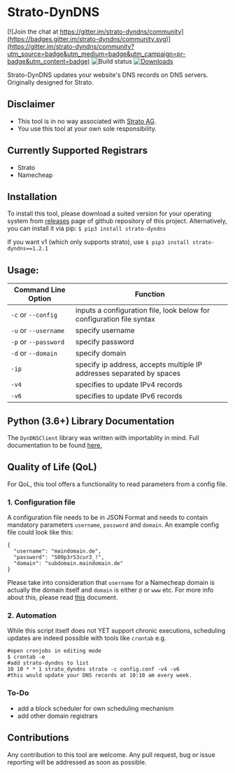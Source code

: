 # Strato-DynDNS

[![Join the chat at https://gitter.im/strato-dyndns/community](https://badges.gitter.im/strato-dyndns/community.svg)](https://gitter.im/strato-dyndns/community?utm_source=badge&utm_medium=badge&utm_campaign=pr-badge&utm_content=badge)
![Build status](https://github.com/regmibijay/strato-dyndns/actions/workflows/main.yml/badge.svg)
[![Downloads](https://static.pepy.tech/personalized-badge/strato-dyndns?period=total&units=international_system&left_color=black&right_color=green&left_text=Downloads)](https://pepy.tech/project/strato-dyndns)


Strato-DynDNS updates your website's DNS records on DNS servers. Originally
designed for Strato. 

## Disclaimer

* This tool is in no way associated with [Strato AG](https://strato.de).
* You use this tool at your own sole responsibility.

## Currently Supported Registrars
- Strato
- Namecheap

## Installation

To install this tool, please download a suited version for your operating system from [releases](https://github.com/regmibijay/strato-dyndns/releases) page of github repository of this project. Alternatively, you can install it via pip:
```$ pip3 install strato-dyndns```

If you want v1 (which only supports strato), use ```$ pip3 install strato-dyndns==1.2.1```
## Usage:

Command Line Option | Function
------------ | -------------
```-c``` or ```--config```| inputs a configuration file, look below for configuration file syntax
```-u``` or ```--username``` | specify username
```-p``` or ```--password``` | specify password
```-d``` or ```--domain``` | specify domain
```-ip``` | specify ip address, accepts multiple IP addresses separated by spaces
```-v4``` | specifies to update IPv4 records
```-v6``` | specifies to update IPv6 records

## Python (3.6+) Library Documentation
The `DynDNSClient` library was written with importablity in mind. Full documentation to be found [here.](https://regdelivery.de/strato-dyndns)
 
## Quality of Life (QoL)
For QoL, this tool offers a functionality to read parameters from a config file.

### 1. Configuration file
A configuration file needs to be in JSON Format and needs to contain mandatory parameters ```username```, ```password``` and ```domain```.  An example config file could look like this:
```
{
  "username": "maindomain.de",
  "password": "S00p3rS3cur3_!",
  "domain": "subdomain.maindomain.de"
}
```
Please take into consideration that `username` for a Namecheap domain is actually the domain itself and `domain` is either  `@` or `www` etc. For more info about this, please read [this](https://www.namecheap.com/support/knowledgebase/article.aspx/29/11/how-to-dynamically-update-the-hosts-ip-with-an-http-request/) document.

### 2. Automation
While this script itself does not YET support chronic executions, scheduling updates are indeed possible with tools like ```crontab``` e.g.
```
#open cronjobs in editing mode
$ crontab -e  
#add strato-dyndns to list
10 10 * * 1 strato_dyndns strato -c config.conf -v4 -v6
#this would update your DNS records at 10:10 am every week.
```

### To-Do
- add a block scheduler for own scheduling mechanism
- add other domain registrars 

## Contributions
Any contribution to this tool are welcome. Any pull request, bug or issue reporting will be addressed as soon as possible.
